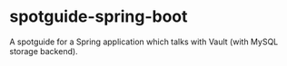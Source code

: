 # spotguide-spring-boot
A spotguide for a Spring application which talks with Vault (with MySQL storage backend).

#
